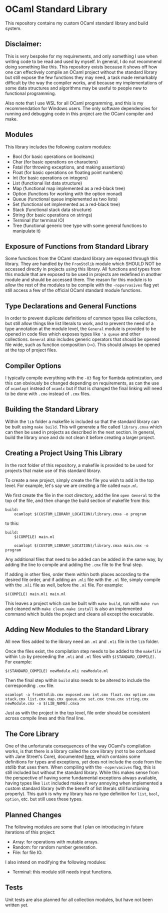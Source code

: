 # OCaml Standard Library

This repository contains my custom OCaml standard library and build system.

## Disclaimer:

This is very bespoke for my requirements, and only something I use when writing code to be read and used by myself. In general, I do not recommend doing something like this. This repository exists because it shows off how one can effectively compile an OCaml project without the standard library but still expose the few functions they may need, a task made remarkably difficult by the way the compiler works, and because my implementations of some data structures and algorithms may be useful to people new to functional programming.

Also note that I use WSL for all OCaml programming, and this is my recommendation for Windows users. The only software dependencies for running and debugging code in this project are the OCaml compiler and make.

## Modules

This library includes the following custom modules:

- Bool (for basic operations on booleans)
- Char (for basic operations on characters)
- Fatal (for throwing exceptions, and making assertions)
- Float (for basic operations on floating point numbers)
- Int (for basic operations on integers)
- List (functional list data structure)
- Map (functional map implemented as a red-black tree)
- Option (functions for working with the option monad)
- Queue (functional queue implemented as two lists)
- Set (functional set implemented as a red-black tree)
- Stack (functional stack data structure)
- String (for basic operations on strings)
- Terminal (for terminal IO)
- Tree (functional generic tree type with some general functions to manipulate it)

## Exposure of Functions from Standard Library

Some functions from the OCaml standard library are exposed through this library. They are handled by the `FromStdlib` module which SHOULD NOT be accessed directly in projects using this library. All functions and types from this module that are exposed to be used in projects are redefined in another module and should be accessed there. The reason for this module is to allow the rest of the modules to be compile with the `-nopervasives` flag yet still access a few of the official OCaml standard module functions.

## Type Declarations and General Functions

In order to prevent duplicate definitions of common types like collections, but still allow things like list literals to work, and to prevent the need of a type annotation at the module level, the `General` module is provided to be opened in code files which exposes types like `'a queue` and other collections. `General` also includes generic operators that should be opened file wide, such as function composition (`>>`). This should always be opened at the top of project files.

## Compiler Options

I typically compile everything with the `-O3` flag for flambda optimization, and this can obviously be changed depending on requirements, as can the use of `ocamlopt` instead of `ocamlc` but if that is changed the final linking will need to be done with `.cmo` instead of `.cmx` files.

## Building the Standard Library

Within the `lib` folder a makefile is included so that the standard library can be built using `make build`. This will generate a file called `library.cmxa` which can then be used in projects as described in the next section. In general, build the library once and do not clean it before creating a larger project.

## Creating a Project Using This Library

In the root folder of this repository, a makefile is provided to be used for projects that make use of this standard library.

To create a new project, simply create the file you wish to add in the top level. For example, let's say we are creating a file called `main.ml`.

We first create the file in the root directory, add the line `open General` to the top of the file, and then change the build section of makefile from this:

```
build:
	ocamlopt $(CUSTOM_LIBRARY_LOCATION)/library.cmxa -o program
```

to this:

```
build:
    $(COMPILE) main.ml

	ocamlopt $(CUSTOM_LIBRARY_LOCATION)/library.cmxa main.cmx -o program
```

Any additional files that need to be added can be added in the same way, by adding the line to compile and adding the `.cmx` file to the final step.

If adding in other files, order them within both places according to the desired file order, and if adding an `.mli` file with the `.ml` file, simply compile with the `.mli` file as well, before the `.ml` file. For example:

```
$(COMPILE) main.mli main.ml
```

This leaves a project which can be built with `make build`, run with `make run` and cleaned with `make clean`. `make install` is also an implemented command which builds the project and cleans all except the executable.


## Adding New Modules to the Standard Library

All new files added to the library need an `.ml` and `.mli` file in the `lib` folder.

Once the files exist, the compilation step needs to be added to the `makefile` within `lib` by preceeding the `.mli` and `.ml` files with `$(STANDARD_COMPILE)`. For example:

```
$(STANDARD_COMPILE) newModule.mli newModule.ml
```

Then the final step within `build` also needs to be altered to include the corresponding `.cmx` file.

```
ocamlopt -a fromStdlib.cmx exposed.cmx int.cmx float.cmx option.cmx stack.cmx list.cmx map.cmx queue.cmx set.cmx tree.cmx string.cmx newModule.cmx -o $(LIB_NAME).cmxa
```

Just as with the project in the top level, file order should be consistent across compile lines and this final line.

## The Core Library

One of the unfortunate consequences of the way OCaml's compilation works, is that there is a library called the core library (not to be confused with Jane Street's Core), documented [here](https://ocaml.org/manual/core.html), which contains some definitions for types and exceptions, yet does not include the code from the stdlib that uses them. When compiling with the `-nopervasives` flag, this is still included but without the standard library. While this makes sense from the perspective of having some fundamental exceptions always available, having types like `list` included makes it very annoying when implemented a custom standard library (with the benefit of list literals still functioning properly). This quirk is why my library has no type definition for `list`, `bool`, `option`, etc. but still uses these types.

## Planned Changes

The following modules are some that I plan on introducing in future iterations of this project:

- Array: for operations with mutable arrays.
- Random: for random number generation.
- File: for file IO.

I also intend on modifying the following modules:

- Terminal: this module still needs input functions.

## Tests

Unit tests are also planned for all collection modules, but have not been written yet.